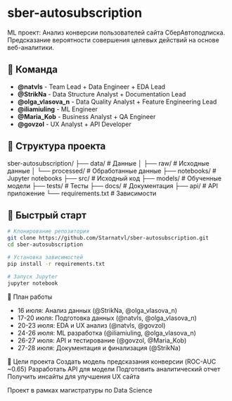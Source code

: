 # sber-autosubscription
ML проект: Анализ конверсии пользователей сайта СберАвтоподписка. Предсказание вероятности совершения целевых действий на основе веб-аналитики.

## 👥 Команда
- **@natvls** - Team Lead + Data Engineer + EDA Lead
- **@StrikNa** - Data Structure Analyst + Documentation Lead  
- **@olga_vlasova_n** - Data Quality Analyst + Feature Engineering Lead
- **@iliamiuling** - ML Engineer
- **@Maria_Kob** - Business Analyst + QA Engineer
- **@govzol** - UX Analyst + API Developer

## 📁 Структура проекта
sber-autosubscription/
├── data/ # Данные
│ ├── raw/ # Исходные данные
│ └── processed/ # Обработанные данные
├── notebooks/ # Jupyter notebooks
├── src/ # Исходный код
├── models/ # Обученные модели
├── tests/ # Тесты
├── docs/ # Документация
├── api/ # API приложение
└── requirements.txt # Зависимости


## 🚀 Быстрый старт
```bash
# Клонирование репозитория
git clone https://github.com/Starnatvl/sber-autosubscription.git
cd sber-autosubscription

# Установка зависимостей
pip install -r requirements.txt

# Запуск Jupyter
jupyter notebook
```

📅 План работы
- 16 июля: Анализ данных (@StrikNa, @olga_vlasova_n)
- 17-20 июля: Подготовка данных (@natvls, @olga_vlasova_n)
- 20-23 июля: EDA и UX анализ (@natvls, @govzol)
- 24-26 июля: ML разработка (@iliamiuling, @olga_vlasova_n)
- 26-27 июля: API и тестирование (@govzol, @Maria_Kob)
- 27-28 июля: Документация и финализация (@StrikNa)

🎯 Цели проекта
Создать модель предсказания конверсии (ROC-AUC ~0.65)
Разработать API для модели
Подготовить аналитический отчет
Получить инсайты для улучшения UX сайта

Проект в рамках магистратуры по Data Science
